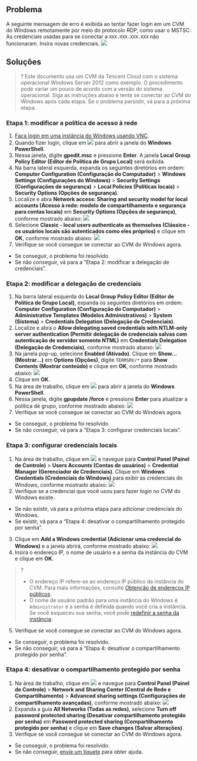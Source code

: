 ## Problema

A seguinte mensagem de erro é exibida ao tentar fazer login em um CVM do Windows remotamente por meio do protocolo RDP, como usar o MSTSC.
As credenciais usadas para se conectar a `XXX.XXX.XXX.XXX` não funcionaram. Insira novas credenciais.
![](https://main.qcloudimg.com/raw/47a299873e3df8f1f160c1594fc56644.png)

## Soluções
>? Este documento usa um CVM da Tencent Cloud com o sistema operacional Windows Server 2012 como exemplo. O procedimento pode variar um pouco de acordo com a versão do sistema operacional.
> Siga as instruções abaixo e tente se conectar ao CVM do Windows após cada etapa. Se o problema persistir, vá para a próxima etapa.

### Etapa 1: modificar a política de acesso à rede
1. [Faça login em uma instância do Windows usando VNC](https://intl.cloud.tencent.com/document/product/213/32496).
2. Quando fizer login, clique em <img src="https://main.qcloudimg.com/raw/f0c84862ef30956c201c3e7c85a26eec.png" style="margin: 0;"> para abrir a janela do **Windows PowerShell**.
3. Nessa janela, digite **gpedit.msc** e pressione **Enter**. A janela **Local Group Policy Editor (Editor de Política de Grupo Local)** será exibida.
4. Na barra lateral esquerda, expanda os seguintes diretórios em ordem: **Computer Configuration (Configuração do Computador)** > **Windows Settings (Configurações do Windows)** > **Security Settings (Configurações de segurança)** > **Local Policies (Políticas locais)** > **Security Options (Opções de segurança)**.
5. Localize e abra **Network access: Sharing and security model for local accounts (Acesso à rede: modelo de compartilhamento e segurança para contas locais)** em **Security Options (Opções de segurança)**, conforme mostrado abaixo:
![](https://main.qcloudimg.com/raw/4ffb48c55d2f4aeedee127d97a4378ee.png)
6. Selecione **Classic - local users authenticate as themselves (Clássico - os usuários locais são autenticados como eles próprios)** e clique em **OK**, conforme mostrado abaixo:
![](https://main.qcloudimg.com/raw/0f460bef7a7e35e1295149bb1f5f0d03.png)
7. Verifique se você consegue se conectar ao CVM do Windows agora.
 - Se conseguir, o problema foi resolvido.
 - Se não conseguir, vá para a “Etapa 2: modificar a delegação de credenciais”.

### Etapa 2: modificar a delegação de credenciais
1. Na barra lateral esquerda do **Local Group Policy Editor (Editor de Política de Grupo Local)**, expanda os seguintes diretórios em ordem: **Computer Configuration (Configuração do Computador)** > **Administrative Templates (Modelos Administrativos)** > **System (Sistema)** > **Credentials Delegation (Delegação de Credenciais)**.
2. Localize e abra o **Allow delegating saved credentials with NTLM-only server authentication (Permitir delegação de credenciais salvas com autenticação de servidor somente NTML)** em **Credentials Delegation (Delegação de Credenciais)**, conforme mostrado abaixo:
![](https://main.qcloudimg.com/raw/7643737fdfa2be299c21f6bc82b0165b.png)
3. Na janela pop-up, selecione **Enabled (Ativado)**. Clique em **Show… (Mostrar…)** em **Options (Opções)**, digite `TERMSRV/*` para **Show Contents (Mostrar conteúdo)** e clique em **OK**, conforme mostrado abaixo:
![](https://main.qcloudimg.com/raw/6a9af6aa4c3c3b3c4d1b9eba53d202b1.png)
4. Clique em **OK**.
5. Na área de trabalho, clique em <img src="https://main.qcloudimg.com/raw/f0c84862ef30956c201c3e7c85a26eec.png" style="margin: 0;"> para abrir a janela do **Windows PowerShell**.
6. Nessa janela, digite **gpupdate /force** e pressione **Enter** para atualizar a política de grupo, conforme mostrado abaixo:
![](https://main.qcloudimg.com/raw/98d0b757e65e3617145c05513ba652dc.png)
7. Verifique se você consegue se conectar ao CVM do Windows agora.
 - Se conseguir, o problema foi resolvido.
 - Se não conseguir, vá para a “Etapa 3: configurar credenciais locais”.

### Etapa 3: configurar credenciais locais
1. Na área de trabalho, clique em <img src="https://main.qcloudimg.com/raw/87d894e564b7e837d9f478298cf2e292.png" style="margin: 0;"> e navegue para **Control Panel (Painel de Controle)** > **Users Accounts (Contas de usuários)** > **Credential Manager (Gerenciador de Credenciais)**. Clique em **Windows Credentials (Credenciais do Windows)** para exibir as credenciais do Windows, conforme mostrado abaixo:
![](https://main.qcloudimg.com/raw/2726e3d109fdaadd1d90a1f3e692601a.png)
2. Verifique se a credencial que você usou para fazer login no CVM do Windows existe.
 - Se não existir, vá para a próxima etapa para adicionar credenciais do Windows.
 - Se existir, vá para a “Etapa 4: desativar o compartilhamento protegido por senha”.
3. Clique em **Add a Windows credential (Adicionar uma credencial do Windows)** e a janela abrirá, conforme mostrado abaixo:
![](https://main.qcloudimg.com/raw/87077862379ea7d9e86d5fdc7e0af1da.png)
4. Insira o endereço IP, o nome de usuário e a senha da instância do CVM e clique em **OK**.
>?
> - O endereço IP refere-se ao endereço IP público da instância do CVM. Para mais informações, consulte [Obtenção de endereços IP públicos](https://intl.cloud.tencent.com/document/product/213/17940).
> - O nome de usuário padrão para uma instância do Windows é `Administrator` e a senha é definida quando você cria a instância. Se você esqueceu sua senha, você pode [redefinir a senha da instância](https://intl.cloud.tencent.com/document/product/213/16566).
>
5. Verifique se você consegue se conectar ao CVM do Windows agora.
 - Se conseguir, o problema foi resolvido.
 - Se não conseguir, vá para a “Etapa 4: desativar o compartilhamento protegido por senha”.

### Etapa 4: desativar o compartilhamento protegido por senha
1. Na área de trabalho, clique em <img src="https://main.qcloudimg.com/raw/87d894e564b7e837d9f478298cf2e292.png" style="margin: 0;"> e navegue para **Control Panel (Painel de Controle)** > **Network and Sharing Center (Central de Rede e Compartilhamento)** > **Advanced sharing settings (Configurações de compartilhamento avançadas)**, conforme mostrado abaixo:
![](https://main.qcloudimg.com/raw/d1cc8fd023642654091d1b152bb67ef1.png)
2. Expanda a guia **All Networks (Todas as redes)**, selecione **Turn off password protected sharing (Desativar compartilhamento protegido por senha)** em **Password protected sharing (Compartilhamento protegido por senha)** e clique em **Save changes (Salvar alterações)**.
3. Verifique se você consegue se conectar ao CVM do Windows agora.
 - Se conseguir, o problema foi resolvido.
 - Se não conseguir, [envie um tíquete](https://console.cloud.tencent.com/workorder/category?level1_id=6&level2_id=7&source=0&data_title=%E4%BA%91%E6%9C%8D%E5%8A%A1%E5%99%A8CVM&step=1) para obter ajuda.


